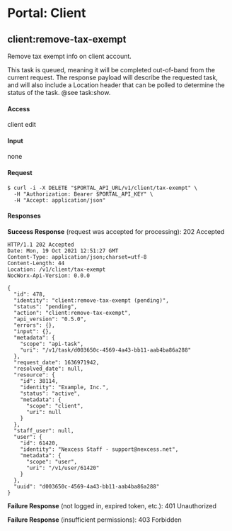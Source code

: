 # Portal: Client

## client:remove-tax-exempt
Remove tax exempt info on client account.

This task is queued, meaning it will be completed out-of-band from the current request. The response payload will describe the requested task, and will also include a Location header that can be polled to determine the status of the task. @see task:show.

#### Access
client edit

#### Input
none

#### Request
```
$ curl -i -X DELETE "$PORTAL_API_URL/v1/client/tax-exempt" \
  -H "Authorization: Bearer $PORTAL_API_KEY" \
  -H "Accept: application/json"
```

#### Responses
**Success Response** (request was accepted for processing): 202 Accepted
```
HTTP/1.1 202 Accepted
Date: Mon, 19 Oct 2021 12:51:27 GMT
Content-Type: application/json;charset=utf-8
Content-Length: 44
Location: /v1/client/tax-exempt
NocWorx-Api-Version: 0.0.0

{
  "id": 478,
  "identity": "client:remove-tax-exempt (pending)",
  "status": "pending",
  "action": "client:remove-tax-exempt",
  "api_version": "0.5.0",
  "errors": {},
  "input": {},
  "metadata": {
    "scope": "api-task",
    "uri": "/v1/task/d003650c-4569-4a43-bb11-aab4ba86a288"
  },
  "request_date": 1636971942,
  "resolved_date": null,
  "resource": {
    "id": 38114,
    "identity": "Example, Inc.",
    "status": "active",
    "metadata": {
      "scope": "client",
      "uri": null
    }
  },
  "staff_user": null,
  "user": {
    "id": 61420,
    "identity": "Nexcess Staff - support@nexcess.net",
    "metadata": {
      "scope": "user",
      "uri": "/v1/user/61420"
    }
  },
  "uuid": "d003650c-4569-4a43-bb11-aab4ba86a288"
}
```

**Failure Response** (not logged in, expired token, etc.): 401 Unauthorized

**Failure Response** (insufficient permissions): 403 Forbidden
